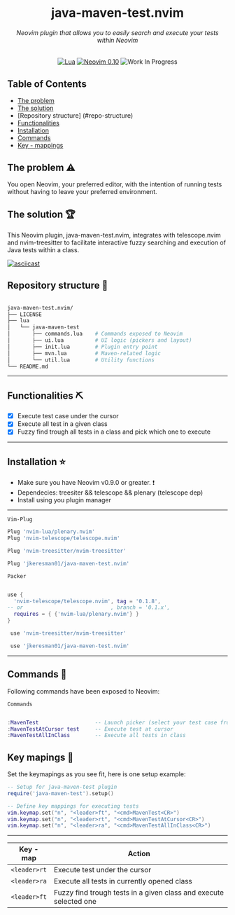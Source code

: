 <div align="center">

  <h1>java-maven-test.nvim</h1>
  <h6>Neovim plugin that allows you to easily search and execute your tests within Neovim</h6>

[![Lua](https://img.shields.io/badge/Lua-blue.svg?style=for-the-badge&logo=lua)](http://www.lua.org)
[![Neovim 0.10](https://img.shields.io/badge/Neovim%200.10-green.svg?style=for-the-badge&logo=neovim)](https://neovim.io)
![Work In Progress](https://img.shields.io/badge/Work%20In%20Progress-orange?style=for-the-badge)

</div>

## Table of Contents

- [The problem](#problem)
- [The solution](#solution)
- [Repository structure] (#repo-structure)
- [Functionalities](#functionalities)
- [Installation](#installation)
- [Commands](#commands)
- [Key - mappings](#keymapings)

## The problem :warning: <a name="problem"></a> ##
You open Neovim, your preferred editor, with the intention of running tests without having to leave your preferred environment.

## The solution :trophy: <a name="solution"></a> ##

This Neovim plugin, java-maven-test.nvim, integrates with telescope.nvim and nvim-treesitter to facilitate interactive fuzzy searching and execution of Java tests within a class.

[![asciicast](https://asciinema.org/a/YJnUsr3ujc1GHgoRsXGZWxeS4.svg)](https://asciinema.org/a/YJnUsr3ujc1GHgoRsXGZWxeS4)

## Repository structure :open_file_folder: <a name="repo-structure"></a> ##

```bash

java-maven-test.nvim/
├── LICENSE
├── lua
│   └── java-maven-test
│       ├── commands.lua    # Commands exposed to Neovim
│       ├── ui.lua          # UI logic (pickers and layout)
│       ├── init.lua        # Plugin entry point
│       ├── mvn.lua         # Maven-related logic
│       └── util.lua        # Utility functions
└── README.md

```
***

## Functionalities :pick: <a name="functionalities"></a> ##

- [x] Execute test case under the cursor
- [x] Execute all test in a given class
- [x] Fuzzy find trough all tests in a class and pick which one to execute
***

## Installation :star: <a name="installation"></a> ##
* Make sure you have Neovim v0.9.0 or greater. :exclamation:
* Dependecies: treesiter && telescope && plenary (telescope dep)
* Install using you plugin manager

***

`Vim-Plug`  
```lua
Plug 'nvim-lua/plenary.nvim'
Plug 'nvim-telescope/telescope.nvim'

Plug 'nvim-treesitter/nvim-treesitter'

Plug 'jkeresman01/java-maven-test.nvim'
```

`Packer`
```lua

use {
  'nvim-telescope/telescope.nvim', tag = '0.1.8',
-- or                            , branch = '0.1.x',
  requires = { {'nvim-lua/plenary.nvim'} }
}

 use 'nvim-treesitter/nvim-treesitter'

 use 'jkeresman01/java-maven-test.nvim'
```
***

## Commands :musical_keyboard: <a name="commands"></a> ##

Following commands have been exposed to Neovim:

`Commands`  
```lua

:MavenTest                  -- Launch picker (select your test case from UI)
:MavenTestAtCursor test     -- Execute test at cursor
:MavenTestAllInClass        -- Execute all tests in class

```

## Key mapings :musical_keyboard: <a name="keymapings"></a> ##

Set the keymapings as you see fit, here is one setup example:

```lua
-- Setup for java-maven-test plugin
require('java-maven-test').setup()

-- Define key mappings for executing tests
vim.keymap.set("n", "<leader>ft", "<cmd>MavenTest<CR>")
vim.keymap.set("n", "<leader>rt", "<cmd>MavenTestAtCursor<CR>")
vim.keymap.set("n", "<leader>ra", "<cmd>MavenTestAllInClass<CR>")

```
***

| Key - map     | Action                                                             |
|---------------|--------------------------------------------------------------------|
| `<leader>rt`  | Execute test under the cursor                                      |
| `<leader>ra`  | Execute all tests in currently opened class                        |
| `<leader>ft`  | Fuzzy find trough tests in a given class and execute selected one  |
